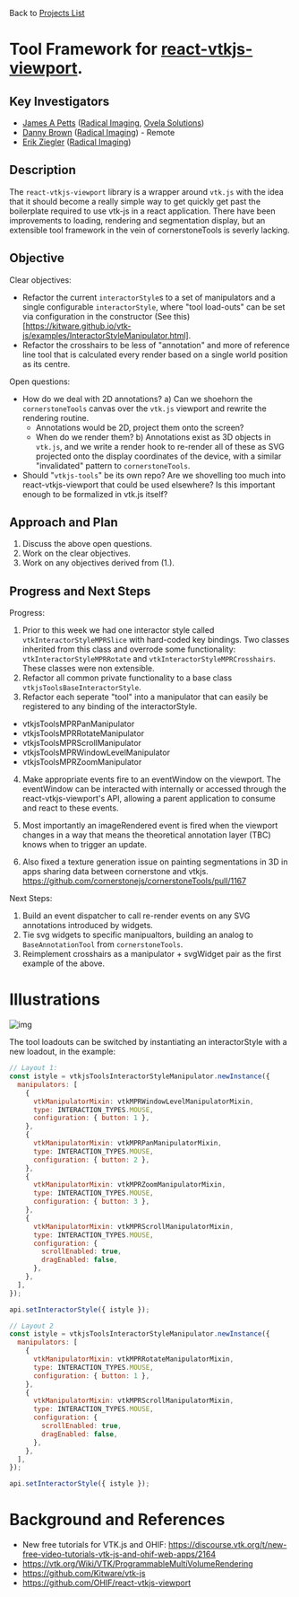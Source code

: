 Back to [Projects List](../../README.md#ProjectsList)

# Tool Framework for [react-vtkjs-viewport](https://github.com/OHIF/react-vtkjs-viewport).

## Key Investigators

- [James A Petts][james] ([Radical Imaging][radical], [Ovela Solutions][OvelaSolutions])
- [Danny Brown][danny] ([Radical Imaging][radical]) - Remote
- [Erik Ziegler][erik] ([Radical Imaging][radical])

## Description

The `react-vtkjs-viewport` library is a wrapper around `vtk.js` with the idea that it should become a really simple way to get quickly get past the boilerplate required to use vtk-js in a react application.
There have been improvements to loading, rendering and segmentation display, but an extensible tool framework in the vein of cornerstoneTools is severly lacking.

## Objective

Clear objectives:
- Refactor the current `interactorStyle`s to a set of manipulators and a single configurable `interactorStyle`, where "tool load-outs" can be set via configuration in the constructor (See this)[https://kitware.github.io/vtk-js/examples/InteractorStyleManipulator.html].
- Refactor the crosshairs to be less of "annotation" and more of reference line tool that is calculated every render based on a single world position as its centre.

Open questions:
- How do we deal with 2D annotations?
  a) Can we shoehorn the `cornerstoneTools` canvas over the `vtk.js` viewport and rewrite the rendering routine.
    - Annotations would be 2D, project them onto the screen?
    - When do we render them?
  b) Annotations exist as 3D objects in `vtk.js`, and we write a render hook to re-render all of these as SVG projected onto the display coordinates of the device, with a similar "invalidated" pattern to `cornerstoneTools`.
- Should "`vtkjs-tools`" be its own repo? Are we shovelling too much into react-vtkjs-viewport that could be used elsewhere? Is this important enough to be formalized in vtk.js itself?

## Approach and Plan

<!-- Describe here HOW you would like to achieve the objectives stated above. -->

1. Discuss the above open questions.
2. Work on the clear objectives.
3. Work on any objectives derived from (1.).

## Progress and Next Steps
Progress:

1. Prior to this week we had one interactor style called `vtkInteractorStyleMPRSlice` with hard-coded key bindings. Two classes inherited from this class and overrode some functionality: `vtkInteractorStyleMPRRotate` and `vtkInteractorStyleMPRCrosshairs`. These classes were non extensible.
2. Refactor all common private functionality to a base class `vtkjsToolsBaseInteractorStyle`.
3. Refactor each seperate "tool" into a manipulator that can easily be registered to any binding of the interactorStyle.
  - vtkjsToolsMPRPanManipulator
  - vtkjsToolsMPRRotateManipulator
  - vtkjsToolsMPRScrollManipulator
  - vtkjsToolsMPRWindowLevelManipulator
  - vtkjsToolsMPRZoomManipulator
4. Make appropriate events fire to an eventWindow on the viewport. The eventWindow can be interacted with internally or accessed through the react-vtkjs-viewport's API, allowing a parent application to consume and react to these events.
5. Most importantly an imageRendered event is fired when the viewport changes in a way that means the theoretical annotation layer (TBC) knows when to trigger an update.

6. Also fixed a texture generation issue on painting segmentations in 3D in apps sharing data between cornerstone and vtkjs. https://github.com/cornerstonejs/cornerstoneTools/pull/1167

Next Steps:

1. Build an event dispatcher to call re-render events on any SVG annotations introduced by widgets.
2. Tie svg widgets to specific manipualtors, building an analog to `BaseAnnotationTool` from `cornerstoneTools`.
3. Reimplement crosshairs as a manipulator + svgWidget pair as the first example of the above.

# Illustrations

![img](https://media.giphy.com/media/cJTAGV1mupeFS1VZft/giphy.gif)

The tool loadouts can be switched by instantiating an interactorStyle with a new loadout, in the example:


```js
// Layout 1:
const istyle = vtkjsToolsInteractorStyleManipulator.newInstance({
  manipulators: [
    {
      vtkManipulatorMixin: vtkMPRWindowLevelManipulatorMixin,
      type: INTERACTION_TYPES.MOUSE,
      configuration: { button: 1 },
    },
    {
      vtkManipulatorMixin: vtkMPRPanManipulatorMixin,
      type: INTERACTION_TYPES.MOUSE,
      configuration: { button: 2 },
    },
    {
      vtkManipulatorMixin: vtkMPRZoomManipulatorMixin,
      type: INTERACTION_TYPES.MOUSE,
      configuration: { button: 3 },
    },
    {
      vtkManipulatorMixin: vtkMPRScrollManipulatorMixin,
      type: INTERACTION_TYPES.MOUSE,
      configuration: {
        scrollEnabled: true,
        dragEnabled: false,
      },
    },
  ],
});

api.setInteractorStyle({ istyle });
```

```js
// Layout 2
const istyle = vtkjsToolsInteractorStyleManipulator.newInstance({
  manipulators: [
    {
      vtkManipulatorMixin: vtkMPRRotateManipulatorMixin,
      type: INTERACTION_TYPES.MOUSE,
      configuration: { button: 1 },
    },
    {
      vtkManipulatorMixin: vtkMPRScrollManipulatorMixin,
      type: INTERACTION_TYPES.MOUSE,
      configuration: {
        scrollEnabled: true,
        dragEnabled: false,
      },
    },
  ],
});

api.setInteractorStyle({ istyle });
```


# Background and References

<!-- If you developed any software, include link to the source code repository. If possible, also add links to sample data, and to any relevant publications. -->

* New free tutorials for VTK.js and OHIF: https://discourse.vtk.org/t/new-free-video-tutorials-vtk-js-and-ohif-web-apps/2164
* https://vtk.org/Wiki/VTK/ProgrammableMultiVolumeRendering
* https://github.com/Kitware/vtk-js
* https://github.com/OHIF/react-vtkjs-viewport

<!--
    Links
-->

[radical]: http://radicalimaging.com/
[danny]: https://github.com/dannyrb
[isomics]: http://isomics.com/
[james]: https://github.com/jamesapetts
[erik]: https://github.com/swederik
[steve]: https://github.com/pieper
[OvelaSolutions]: https://www.ovelasolutions.com
[ohif-viewer]: https://github.com/OHIF/Viewers
[ohif-extensions]: https://docs.ohif.org/advanced/extensions.html
[ohif]: http://ohif.org/
